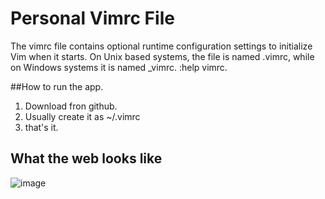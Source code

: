 # Personal Vimrc File 

The vimrc file contains optional runtime configuration settings to initialize Vim when it starts. On Unix based systems, the file is named .vimrc, while on Windows systems it is named _vimrc. :help vimrc.

##How to run the app.
1. Download  fron github.
2. Usually create it as ~/.vimrc 
3. that's it.

## What the web looks like
![image](https://user-images.githubusercontent.com/63064991/131215156-f739f9bb-5795-4909-9ccf-31741fe77b3f.png)

